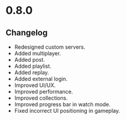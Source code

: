 # 0.8.0

## Changelog

-   Redesigned custom servers.
-   Added multiplayer.
-   Added post.
-   Added playlist.
-   Added replay.
-   Added external login.
-   Improved UI/UX.
-   Improved performance.
-   Improved collections.
-   Improved progress bar in watch mode.
-   Fixed incorrect UI positioning in gameplay.
